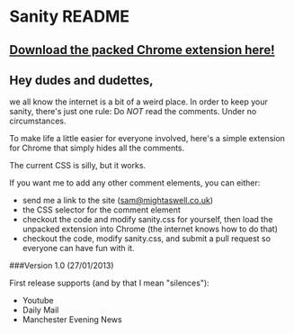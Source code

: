 # Sanity README

## [Download the packed Chrome extension here!](https://bitbucket.org/spbail/sanity/src/d8cd1cc3105c6147407b0a4faa101c9a8189668e/src.crx?at=master)

## Hey dudes and dudettes,

we all know the internet is a bit of a weird place. In order to keep your sanity, there's just one rule: Do *NOT* read the comments. Under no circumstances.

To make life a little easier for everyone involved, here's a simple extension for Chrome that simply hides all the comments.

The current CSS is silly, but it works.

If you want me to add any other comment elements, you can either:

* send me a link to the site (sam@mightaswell.co.uk)
* the CSS selector for the comment element
* checkout the code and modify sanity.css for yourself, then load the unpacked extension into Chrome (the internet knows how to do that)
* checkout the code, modify sanity.css, and submit a pull request so everyone can have fun with it.


###Version 1.0 (27/01/2013)

First release supports (and by that I mean "silences"):

* Youtube
* Daily Mail
* Manchester Evening News

